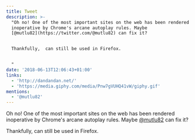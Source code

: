 ```yaml
---
title: Tweet
description: >-
  "Oh no! One of the most important sites on the web has been rendered
  inoperative by Chrome's arcane autoplay rules. Maybe
  [@mutlu82](https://twitter.com/@mutlu82) can fix it?


  Thankfully,  can still be used in Firefox.


  "
date: '2018-06-13T12:06:43+01:00'
links:
  - 'http://dandandan.net/'
  - 'https://media.giphy.com/media/Pnw7gVUHQ41vW/giphy.gif'
mentions:
  - '@mutlu82'
---
```

Oh no! One of the most important sites on the web has been rendered inoperative by Chrome's arcane autoplay rules. Maybe [@mutlu82](https://twitter.com/@mutlu82) can fix it?

Thankfully,  can still be used in Firefox.

